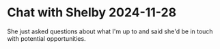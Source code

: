 # Chat with Shelby 2024-11-28
She just asked questions about what I'm up to and said she'd be in touch with potential opportunities.

[](project-next-job-2024.md)